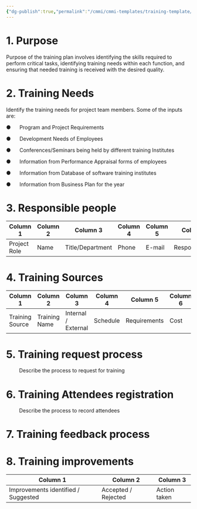 ```yaml
---
{"dg-publish":true,"permalink":"/cmmi/cmmi-templates/training-template/","dgShowBacklinks":true,"dgShowToc":true}
---
```



# 1. Purpose

Purpose of the training plan involves identifying the skills required to perform critical tasks, identifying training needs within each function, and ensuring that needed training is received with the desired quality.

# 2. Training Needs

Identify the training needs for project team members. Some of the inputs are:

●      Program and Project Requirements

●      Development Needs of Employees

●      Conferences/Seminars being held by different training Institutes

●      Information from Performance Appraisal forms of employees

●      Information from Database of software training institutes

●      Information from Business Plan for the year  

# 3. Responsible people


| Column 1     | Column 2 | Column 3         | Column 4 | Column 5 | Column 6         |
|--------------|----------|------------------|----------|----------|------------------|
| Project Role | Name     | Title/Department | Phone    | E-mail   | Responsibilities |



# 4. Training Sources

| Column 1        | Column 2      | Column 3            | Column 4 | Column 5     | Column 6 |
|-----------------|---------------|---------------------|----------|--------------|----------|
| Training Source | Training Name | Internal / External | Schedule | Requirements | Cost     |


# 5. Training request process

         Describe the process to request for training

# 6. Training Attendees registration

         Describe the process to record attendees

# 7. Training feedback process

  

# 8. Training improvements

| Column 1                            | Column 2            | Column 3     |
|-------------------------------------|---------------------|--------------|
| Improvements identified / Suggested | Accepted / Rejected | Action taken |

